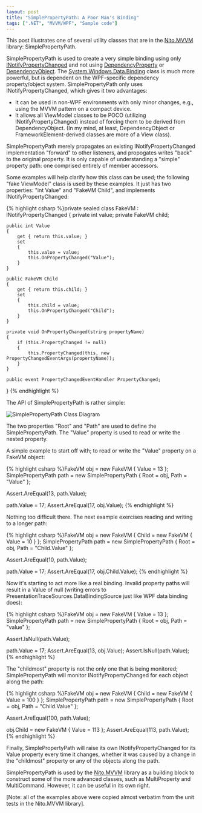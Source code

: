 ```yaml
---
layout: post
title: "SimplePropertyPath: A Poor Man's Binding"
tags: [".NET", "MVVM/WPF", "Sample code"]
---
```



This post illustrates one of several utility classes that are in the [Nito.MVVM](http://nitomvvm.codeplex.com/) library: SimplePropertyPath.





SimplePropertyPath is used to create a very simple binding using only [INotifyPropertyChanged](http://msdn.microsoft.com/en-us/library/system.componentmodel.inotifypropertychanged.aspx) and not using [DependencyProperty](http://msdn.microsoft.com/en-us/library/system.windows.dependencyproperty.aspx) or [DependencyObject](http://msdn.microsoft.com/en-us/library/system.windows.dependencyobject.aspx). The [System.Windows.Data.Binding](http://msdn.microsoft.com/en-us/library/system.windows.data.binding.aspx) class is much more powerful, but is dependent on the WPF-specific dependency property/object system. SimplePropertyPath only uses INotifyPropertyChanged, which gives it two advantages:



- It can be used in non-WPF environments with only minor changes, e.g., using the MVVM pattern on a compact device.
- It allows all ViewModel classes to be POCO (utilizing INotifyPropertyChanged) instead of forcing them to be derived from DependencyObject. (In my mind, at least, DependencyObject or FrameworkElement-derived classes are more of a View class).




SimplePropertyPath merely propagates an existing INotifyPropertyChanged implementation "forward" to other listeners, and propogates writes "back" to the original property. It is only capable of understanding a "simple" property path: one comprised entirely of member accessors.





Some examples will help clarify how this class can be used; the following "fake ViewModel" class is used by these examples. It just has two properties: "int Value" and "FakeVM Child", and implements INotifyPropertyChanged:



{% highlight csharp %}private sealed class FakeVM : INotifyPropertyChanged
{
    private int value;
    private FakeVM child;

    public int Value
    {
        get { return this.value; }
        set
        {
            this.value = value;
            this.OnPropertyChanged("Value");
        }
    }

    public FakeVM Child
    {
        get { return this.child; }
        set
        {
            this.child = value;
            this.OnPropertyChanged("Child");
        }
    }

    private void OnPropertyChanged(string propertyName)
    {
        if (this.PropertyChanged != null)
        {
            this.PropertyChanged(this, new PropertyChangedEventArgs(propertyName));
        }
    }

    public event PropertyChangedEventHandler PropertyChanged;
}
{% endhighlight %}



The API of SimplePropertyPath is rather simple:



![SimplePropertyPath Class Diagram](http://2.bp.blogspot.com/_lkN-6AUYgOI/Sm-WsjXaqvI/AAAAAAAACBY/0wfSTT1waVg/s400/SimplePropertyPath.png)



The two properties "Root" and "Path" are used to define the SimplePropertyPath. The "Value" property is used to read or write the nested property.





A simple example to start off with; to read or write the "Value" property on a FakeVM object:



{% highlight csharp %}FakeVM obj = new FakeVM { Value = 13 };
SimplePropertyPath path = new SimplePropertyPath { Root = obj, Path = "Value" };

Assert.AreEqual(13, path.Value);

path.Value = 17;
Assert.AreEqual(17, obj.Value);
{% endhighlight %}



Nothing too difficult there. The next example exercises reading and writing to a longer path:



{% highlight csharp %}FakeVM obj = new FakeVM { Child = new FakeVM { Value = 10 } };
SimplePropertyPath path = new SimplePropertyPath { Root = obj, Path = "Child.Value" };

Assert.AreEqual(10, path.Value);

path.Value = 17;
Assert.AreEqual(17, obj.Child.Value);
{% endhighlight %}



Now it's starting to act more like a real binding. Invalid property paths will result in a Value of null (writing errors to PresentationTraceSources.DataBindingSource just like WPF data binding does):



{% highlight csharp %}FakeVM obj = new FakeVM { Value = 13 };
SimplePropertyPath path = new SimplePropertyPath { Root = obj, Path = "value" };

Assert.IsNull(path.Value);

path.Value = 17;
Assert.AreEqual(13, obj.Value);
Assert.IsNull(path.Value);
{% endhighlight %}



The "childmost" property is not the only one that is being monitored; SimplePropertyPath will monitor INotifyPropertyChanged for each object along the path:



{% highlight csharp %}FakeVM obj = new FakeVM { Child = new FakeVM { Value = 100 } };
SimplePropertyPath path = new SimplePropertyPath { Root = obj, Path = "Child.Value" };

Assert.AreEqual(100, path.Value);

obj.Child = new FakeVM { Value = 113 };
Assert.AreEqual(113, path.Value);
{% endhighlight %}



Finally, SimplePropertyPath will raise its own INotifyPropertyChanged for its Value property every time it changes, whether it was caused by a change in the "childmost" property or any of the objects along the path.





SimplePropertyPath is used by the [Nito.MVVM](http://nitomvvm.codeplex.com/) library as a building block to construct some of the more advanced classes, such as MultiProperty and MultiCommand. However, it can be useful in its own right.





[Note: all of the examples above were copied almost verbatim from the unit tests in the Nito.MVVM library].

